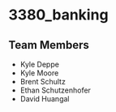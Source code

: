 # 3380_banking

## Team Members
* Kyle Deppe
* Kyle Moore
* Brent Schultz
* Ethan Schutzenhofer
* David Huangal
